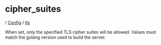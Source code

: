 # cipher_suites

/ [Config](../..) / [tls](..) 

When set, only the specified TLS cipher suites will be allowed. Values must match the golang version used to build the server.

